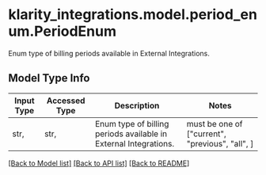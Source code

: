 # klarity_integrations.model.period_enum.PeriodEnum

Enum type of billing periods available in External Integrations.

## Model Type Info
Input Type | Accessed Type | Description | Notes
------------ | ------------- | ------------- | -------------
str,  | str,  | Enum type of billing periods available in External Integrations. | must be one of ["current", "previous", "all", ] 

[[Back to Model list]](../../README.md#documentation-for-models) [[Back to API list]](../../README.md#documentation-for-api-endpoints) [[Back to README]](../../README.md)

